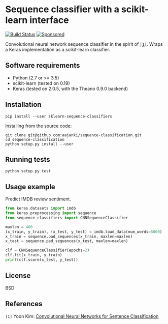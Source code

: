 # Sequence classifier with a scikit-learn interface

[![Build Status](https://travis-ci.org/aajanki/sequence-classification.svg?branch=master)](https://travis-ci.org/aajanki/sequence-classification)
[![Sponsored](https://img.shields.io/badge/chilicorn-sponsored-brightgreen.svg)](http://spiceprogram.org/oss-sponsorship/)

Convolutional neural network sequence classifier in the spirit of [`[1]`](#references). Wraps a Keras implementation as a scikit-learn classifier.

## Software requirements

* Python (2.7 or >= 3.5)
* scikit-learn (tested on 0.19)
* Keras (tested on 2.0.5, with the Theano 0.9.0 backend)

## Installation

```
pip install --user sklearn-sequence-classifiers
```

Installing from the source code:

```
git clone git@github.com:aajanki/sequence-classification.git
cd sequence-classification
python setup.py install --user
```

## Running tests

```
python setup.py test
```

## Usage example

Predict IMDB review sentiment.

```python
from keras.datasets import imdb
from keras.preprocessing import sequence
from sequence_classifiers import CNNSequenceClassifier

maxlen = 400
(x_train, y_train), (x_test, y_test) = imdb.load_data(num_words=5000)
x_train = sequence.pad_sequences(x_train, maxlen=maxlen)
x_test = sequence.pad_sequences(x_test, maxlen=maxlen)

clf = CNNSequenceClassifier(epochs=2)
clf.fit(x_train, y_train)
print(clf.score(x_test, y_test))
```

## License

BSD

## References

`[1]` Yoon Kim: [Convolutional Neural Networks for Sentence Classification](https://arxiv.org/abs/1408.5882)
